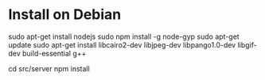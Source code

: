 Install on Debian
=================

sudo apt-get install nodejs
sudo npm install -g node-gyp
sudo apt-get update 
sudo apt-get install libcairo2-dev libjpeg-dev libpango1.0-dev libgif-dev build-essential g++

cd src/server
npm install